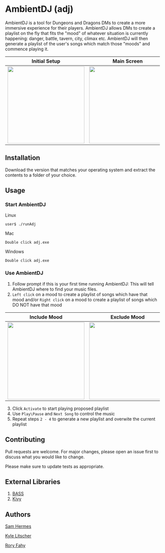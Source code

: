 # AmbientDJ (adj)

AmbientDJ is a tool for Dungeons and Dragons DMs to create a more immersive experience for their players. AmbientDJ allows DMs to create a playlist on the fly that fits the "mood" of whatever situation is currently happening: danger, battle, tavern, city, climax etc. AmbientDJ will then generate a playlist of the user's songs which match those "moods" and commence playing it. 

| Initial Setup | Main Screen |
| ------------- | ----------- |
| <img src="https://github.com/klitscher/adj/blob/master/docs/images/Initial_setup.png?raw=true" width="250" height="250"/> | <img src="https://github.com/klitscher/adj/blob/master/docs/images/main_view.png?raw=true" width="250" height="250"/> |

## Installation

Download the version that matches your operating system and extract the contents to a folder of your choice. 

## Usage

### Start AmbientDJ

Linux
```
user$ ./runAdj
```

Mac
```
Double click adj.exe
```

Windows
```
Double click adj.exe
```
### Use AmbientDJ

1. Follow prompt if this is your first time running AmbientDJ: This will tell AmbientDJ where to find your music files.
2. `Left click` on a mood to create a playlist of songs which have that mood and/or `Right click` on a mood to create a playlist of songs which DO NOT have that mood

| Include Mood | Exclude Mood |
| ------------ | ------------ |
| <img src="https://github.com/klitscher/adj/blob/master/docs/images/included.png?raw=true" width="250" height="250"/> | <img src="https://github.com/klitscher/adj/blob/master/docs/images/excluded.png?raw=true" width="250" height="250"/> |

3. Click `Activate` to start playing proposed playlist
4. Use `Play\Pause` and `Next Song` to control the music
5. Repeat steps `2 - 4` to generate a new playlist and overwite the current playlist

## Contributing
Pull requests are welcome. For major changes, please open an issue first to discuss what you would like to change.

Please make sure to update tests as appropriate.

## External Libraries

1. [BASS](http://www.un4seen.com/)
2. [Kivy](https://kivy.org/#home)

## Authors
[Sam Hermes](https://github.com/hermesboots)

[Kyle Litscher](https://github.com/klitscher)

[Rory Fahy](https://github.com/rmf10003)
